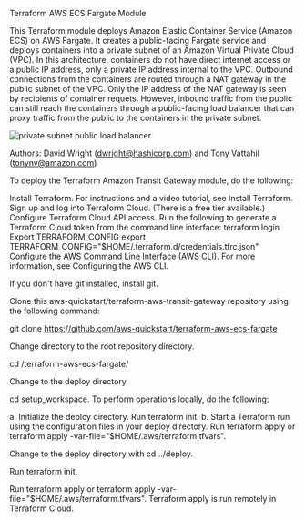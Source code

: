 Terraform AWS ECS Fargate Module

This Terraform module deploys Amazon Elastic Container Service (Amazon ECS) on AWS Fargate. It creates a public-facing Fargate service and deploys containers into a private subnet of an Amazon Virtual Private Cloud (VPC). In this architecture, containers do not have direct internet access or a public IP address, only a private IP address internal to the VPC. Outbound connections from the containers are routed through a NAT gateway in the public subnet of the VPC. Only the IP address of the NAT gateway is seen by recipients of container requets. However, inbound traffic from the public can still reach the containers through a public-facing load balancer that can proxy traffic from the public to the containers in the private subnet.

![private subnet public load balancer](images/private-task-public-loadbalancer.png)

Authors: David Wright (dwright@hashicorp.com) and Tony Vattahil (tonynv@amazon.com)

To deploy the Terraform Amazon Transit Gateway module, do the following:

Install Terraform. For instructions and a video tutorial, see Install Terraform.
Sign up and log into Terraform Cloud. (There is a free tier available.)
Configure Terraform Cloud API access. Run the following to generate a Terraform Cloud token from the command line interface:
terraform login
Export TERRAFORM_CONFIG
export TERRAFORM_CONFIG="$HOME/.terraform.d/credentials.tfrc.json"
Configure the AWS Command Line Interface (AWS CLI). For more information, see Configuring the AWS CLI.

If you don't have git installed, install git.

Clone this aws-quickstart/terraform-aws-transit-gateway repository using the following command:

git clone https://github.com/aws-quickstart/terraform-aws-ecs-fargate

Change directory to the root repository directory.

cd /terraform-aws-ecs-fargate/

Change to the deploy directory.

cd setup_workspace.
To perform operations locally, do the following:

a. Initialize the deploy directory. Run terraform init.
b. Start a Terraform run using the configuration files in your deploy directory. Run terraform apply or terraform apply -var-file="$HOME/.aws/terraform.tfvars".

Change to the deploy directory with cd ../deploy.

Run terraform init.

Run terraform apply or terraform apply -var-file="$HOME/.aws/terraform.tfvars". Terraform apply is run remotely in Terraform Cloud.
